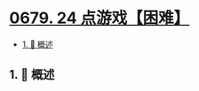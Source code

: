 # [0679. 24 点游戏【困难】](https://github.com/tnotesjs/TNotes.leetcode/tree/main/notes/0679.%2024%20%E7%82%B9%E6%B8%B8%E6%88%8F%E3%80%90%E5%9B%B0%E9%9A%BE%E3%80%91)

<!-- region:toc -->

- [1. 📝 概述](#1--概述)

<!-- endregion:toc -->

## 1. 📝 概述
